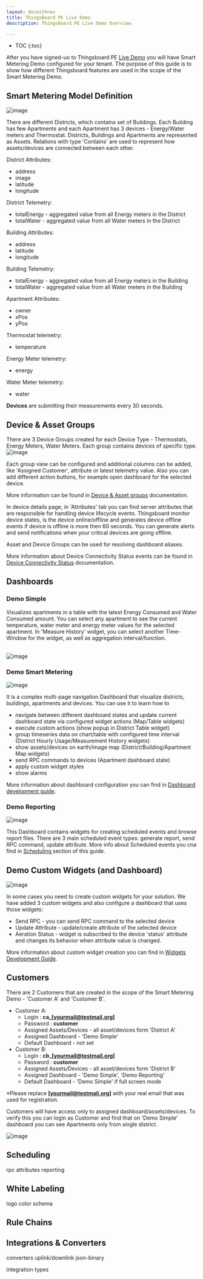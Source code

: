 ```yaml
---
layout: docwithnav
title: ThingsBoard PE Live Demo
description: ThingsBoard PE Live Demo Overview

---
```


* TOC
{:toc}

After you have signed-uo to Thingsboard PE [Live Demo](https://cloud.thingsboard.io/) you will have Smart Metering Demo configured for your tenant.
The purpose of this guide is to show how different Thingsboard features are used in the scope of the Smart Metering Demo.

## Smart Metering Model Definition
![image](/images/reference/pe-demo/smart-metering-model.png)

There are different Districts, which contains set of Buildings. Each Building has few Apartments and each Apartment has 3 devices - Energy/Water meters and Thermostat.
Districts, Buildings and Apartments are represented as Assets. Relations with type 'Contains' are used to represent how assets/devices are connected between each other. 

District Attributes:

 - address
 - image
 - latitude
 - longitude

District Telemetry:

 - totalEnergy - aggregated value from all Energy meters in the District
 - totalWater - aggregated value from all Water meters in the District

Building Attributes:

 - address
 - latitude
 - longitude

Building Telemetry:

 - totalEnergy - aggregated value from all Energy meters in the Building
 - totalWater - aggregated value from all Water meters in the Building

Apartment Attributes:

 - owner
 - xPos
 - yPos

Thermostat telemetry:

 - temperature
 
Energy Meter telemetry:

 - energy
 
Water Meter telemetry:

 - water

**Devices** are submitting their measurements every 30 seconds.

## Device & Asset Groups
There are 3 Device Groups created for each Device Type - Thermostats, Energy Meters, Water Meters. Each group contains devices of specific type.
![image](/images/reference/pe-demo/device-groups.png)

Each group view can be configured and additional columns can be added, like 'Assigned Customer', attribute or latest telemetry value. 
Also you can add different action buttons, for example open dashboard for the selected device.

More information can be found in [Device & Asset groups](/docs/user-guide/groups/) documentation.

In device details page, in 'Attributes' tab you can find server attributes that are responsible for handling device lifecycle events. 
Thingsboard monitor device states, is the device online/offline and generates device offline events if device is offline is more then 60 seconds.
You can generate alerts and send notifications when your critical devices are going offline.

Asset and Device Groups can be used for resolving dashboard aliases. 

More information about Device Connectivity Status events can be found in [Device Connectivity Status](/docs/user-guide/device-connectivity-status/) documentation.   


## Dashboards

### Demo Simple
Visualizes apartments in a table with the latest Energy Consumed and Water Consumed amount.
You can select any apartment to see the current temperature, water meter and energy meter values for the selected apartment. 
In 'Measure History' widget, you can select another Time-Window for the widget, as well as aggregation interval/function.
<br/>
<br/>

![image](/images/reference/pe-demo/simple-dashboard.png)


### Demo Smart Metering

![image](/images/reference/pe-demo/district-dashboard.png)

It is a complex multi-page navigation Dashboard that visualize districts, buildings, apartments and devices. 
You can use it to learn how to 

- navigate between different dashboard states and update current dashboard state via configured widget actions (Map/Table widgets)
- execute custom actions (show popup in District Table widget)
- group timeseries data on chart/table with configured time interval (District Hourly Usage/Measurement History widgets)
- show assets/devices on earth/image map (District/Building/Apartment Map widgets)  
- send RPC commands to devices (Apartment dashboard state)
- apply custom widget styles 
- show alarms
   
More information about dashboard configuration you can find in [Dashboard development guide](/docs/iot-video-tutorials/#visualization).

### Demo Reporting

![image](/images/reference/pe-demo/reporting-dashboard.png)

This Dashboard contains widgets for creating scheduled events and browse report files. 
There are 3 main scheduled event types: generate report, send RPC command, update attribute. More info about Scheduled events you cna find in
[Scheduling ](/docs/reference/pe-demo-getting-started/#scheduling) section of this guide.


## Demo Custom Widgets (and Dashboard)

![image](/images/reference/pe-demo/custom-dashboard.png)

In some cases you need to create custom widgets for your solution. We have added 3 custom widgets and also configure a dashboard that uses those widgets:

- Send RPC - you can send RPC command to the selected device
- Update Attribute - update/create attribute of the selected device
- Aeration Status - widget is subscribed to the device 'status' attribute and changes its behavior when attribute value is changed.

More information about custom widget creation you  can find in [Widgets Development Guide](/docs/user-guide/contribution/widgets-development/).

## Customers
There are 2 Customers that are created in the scope of the Smart Metering Demo - 'Customer A' and 'Customer B'. 

- Customer A:
    - Login : **ca_[yourmail@testmail.org]**
    - Password : **customer**
    - Assigned Assets/Devices - all asset/devices form 'District A'
    - Assigned Dashboard - 'Demo Simple'
    - Default Dashboard - not set
- Customer B:
    - Login : **cb_[yourmail@testmail.org]**
    - Password : **customer**
    - Assigned Assets/Devices - all asset/devices form 'District B'
    - Assigned Dashboard - 'Demo Simple', 'Demo Reporting'
    - Default Dashboard - 'Demo Simple' if full screen mode
    
*Please replace **[yourmail@testmail.org]** with your real email that was used for registration.

Customers will have access only to assigned dashboard/assets/devices. To verify this you can login as Customer and find that on 'Demo Simple'
dashboard you can see Apartments only from single district.

![image](/images/reference/pe-demo/customer_dashboard.png)

## Scheduling



rpc
attributes
reporting


## White Labeling
logo
color schema

## Rule Chains


## Integrations & Converters
converters uplink/downlink
json-binary

integration types